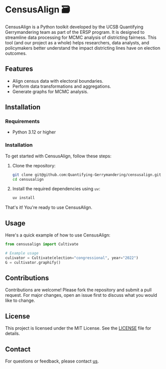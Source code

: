 # CensusAlign 🗃️

CensusAlign is a Python toolkit developed by the UCSB Quantifying Gerrymandering team as part of the ERSP program. It is designed to streamline data processing for MCMC analysis of districting fairness. This tool (and our project as a whole) helps researchers, data analysts, and policymakers better understand the impact districting lines have on election outcomes.

## Features

- Align census data with electoral boundaries.
- Perform data transformations and aggregations.
- Generate graphs for MCMC analysis.

## Installation

### Requirements

- Python 3.12 or higher

### Installation

To get started with CensusAlign, follow these steps:

1. Clone the repository:

   ```bash
   git clone git@github.com:Quantifying-Gerrymandering/censusalign.git
   cd censusalign
   ```

2. Install the required dependencies using `uv`:

   ```bash
   uv install
   ```

That's it! You're ready to use CensusAlign.

## Usage

Here's a quick example of how to use CensusAlign:

```python
from censusalign import Cultivate

# Example usage
culivator = Cultivate(election="congressional", year="2022")
G = cultivator.graphify()
```

## Contributions

Contributions are welcome! Please fork the repository and submit a pull request. For major changes, open an issue first to discuss what you would like to change.

## License

This project is licensed under the MIT License. See the [LICENSE](LICENSE) file for details.

## Contact

For questions or feedback, please contact [us](mailto:swayland@ucsc.edu).

